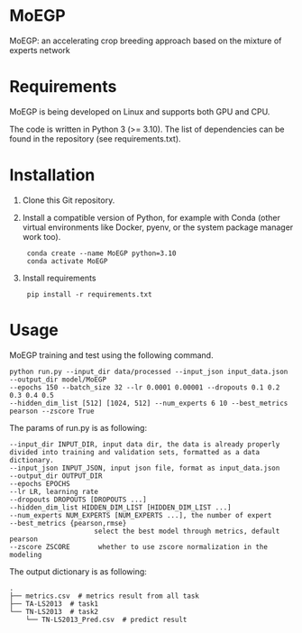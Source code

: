 # MoEGP
MoEGP: an accelerating crop breeding approach based on the mixture of experts network

# Requirements
MoEGP is being developed on Linux and supports both GPU and CPU.

The code is written in Python 3 (>= 3.10). The list of dependencies can be found in the repository (see requirements.txt).

# Installation
1. Clone this Git repository.
2. Install a compatible version of Python, for example with Conda (other virtual environments like Docker, pyenv, or the system package manager work too).
   
   ```shell
    conda create --name MoEGP python=3.10
    conda activate MoEGP
   ```
3. Install requirements
   ```shell
    pip install -r requirements.txt
    ```
# Usage 
   MoEGP training and test using the following command.
   ```shell
   python run.py --input_dir data/processed --input_json input_data.json --output_dir model/MoEGP 
   --epochs 150 --batch_size 32 --lr 0.0001 0.00001 --dropouts 0.1 0.2 0.3 0.4 0.5 
   --hidden_dim_list [512] [1024, 512] --num_experts 6 10 --best_metrics pearson --zscore True
```
   The params of run.py is as following:
   ```shell
  --input_dir INPUT_DIR, input data dir, the data is already properly divided into training and validation sets, formatted as a data dictionary.
  --input_json INPUT_JSON, input json file, format as input_data.json
  --output_dir OUTPUT_DIR 
  --epochs EPOCHS
  --lr LR, learning rate 
  --dropouts DROPOUTS [DROPOUTS ...]
  --hidden_dim_list HIDDEN_DIM_LIST [HIDDEN_DIM_LIST ...]
  --num_experts NUM_EXPERTS [NUM_EXPERTS ...], the number of expert
  --best_metrics {pearson,rmse}
                        select the best model through metrics, default pearson
  --zscore ZSCORE       whether to use zscore normalization in the modeling
```
   The output dictionary is as following:

   ```shell
   .
   ├── metrics.csv  # metrics result from all task
   ├── TA-LS2013  # task1
   └── TN-LS2013  # task2
       └── TN-LS2013_Pred.csv  # predict result
```
   